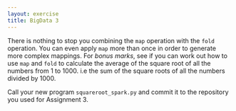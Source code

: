 ```yaml
---
layout: exercise
title: BigData 3
---
```


There is nothing to stop you combining the `map` operation with the `fold` operation. You can even apply `map` more than once in order
to generate more complex mappings. For *bonus marks*, see if you can work out how to use `map` and `fold` to calculate the average of
the square root of all the numbers from 1 to 1000. i.e the sum of the square roots of all the numbers divided by 1000.

Call your new program `squareroot_spark.py` and commit it to the repository you used for Assignment 3.


